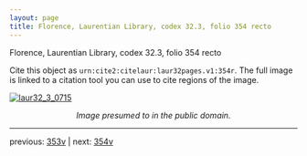 ```yaml
---
layout: page
title: Florence, Laurentian Library, codex 32.3, folio 354 recto
---
```


Florence, Laurentian Library, codex 32.3, folio 354 recto

Cite this object as `urn:cite2:citelaur:laur32pages.v1:354r`.  The full image is linked to a citation tool you can use to cite regions of the image.

[![laur32_3_0715](http://www.homermultitext.org/iipsrv?IIIF=/project/homer/pyramidal/deepzoom/citelaur/laur32imgs/v1/laur32_3_0715.tif/full/800,/0/default.jpg)](http://www.homermultitext.org/ict2/?urn=urn:cite2:citelaur:laur32imgs.v1:laur32_3_0715) 

<p style="text-align: center; font-style: italic;">Image presumed to in the public domain.</p>

---

previous: [353v](../353v/) | next: [354v](../354v/)